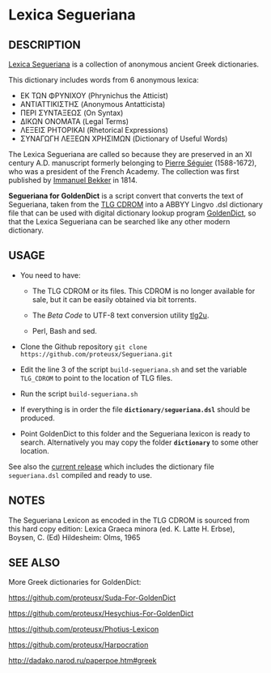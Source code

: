 # Lexica Segueriana

## DESCRIPTION

[Lexica
Segueriana](https://archive.org/details/bub_gb_y5sQAAAAIAAJ/page/n3/mode/2up)
is a collection of anonymous ancient Greek dictionaries.

This dictionary includes words from 6 anonymous lexica:
- ΕΚ ΤΩΝ ΦΡΥΝΙΧΟΥ (Phrynichus the Atticist)
- ΑΝΤΙΑΤΤΙΚΙΣΤΗΣ (Anonymous Antatticista)
- ΠΕΡΙ ΣΥΝΤΑΞΕΩΣ (On Syntax)
- ΔΙΚΩΝ ΟΝΟΜΑΤΑ  (Legal Terms)
- ΛΕΞΕΙΣ ΡΗΤΟΡΙΚΑΙ (Rhetorical Expressions)
- ΣΥΝΑΓΩΓΗ ΛΕΞΕΩΝ ΧΡΗΣΙΜΩΝ (Dictionary of Useful Words)

The Lexica Segueriana are called so because they are preserved in an XI century A.D.
manuscript formerly belonging to [Pierre
Séguier](https://en.wikipedia.org/wiki/Pierre_S%C3%A9guier) (1588-1672), who was a president of the
French Academy. The collection was first published by [Immanuel
Bekker](https://en.wikipedia.org/wiki/August_Immanuel_Bekker#cite_ref-2) in 1814.


**Segueriana for GoldenDict** is a script  convert that converts the text of Segueriana, taken from the [TLG
CDROM](http://stephanus.tlg.uci.edu/tlgauthors/cd.authors.php)
into a ABBYY Lingvo .dsl dictionary file that can be used with digital
dictionary lookup program [GoldenDict]( http://goldendict.org/), so that the
Lexica Segueriana  can be searched like any other modern dictionary.

## USAGE


- You need to have:

    - The TLG CDROM or its files.  This CDROM is no longer available for sale,
      but it can be easily obtained via bit torrents.
    - The *Beta Code* to UTF-8 text conversion utility [tlg2u](https://github.com/proteusx/tlg2u).

    - Perl, Bash and sed.
- Clone the Github repository `git clone https://github.com/proteusx/Segueriana.git`

- Edit the line 3  of the script `build-segueriana.sh` and set the variable
  `TLG_CDROM` to point to the location of TLG files.

- Run the script `build-segueriana.sh`

- If everything is in order the file **`dictionary/segueriana.dsl`** should be produced.

- Point GoldenDict to this folder and the Segueriana lexicon is ready to search.  Alternatively you may
  copy the folder **`dictionary`** to some other location.

See also the [current
release](https://github.com/proteusx/Segueriana/releases/download/v1.0/Segueriana-1.0.tar.xz)
which includes the dictionary file `segueriana.dsl` compiled and ready to use.

## NOTES
The Segueriana Lexicon as encoded in the TLG CDROM is sourced from this hard copy edition:
 Lexica Graeca minora (ed. K. Latte H. Erbse), Boysen, C. (Ed) Hildesheim: Olms, 1965

## SEE ALSO

More Greek dictionaries for GoldenDict:

<https://github.com/proteusx/Suda-For-GoldenDict>

<https://github.com/proteusx/Hesychius-For-GoldenDict>

<https://github.com/proteusx/Photius-Lexicon>

<https://github.com/proteusx/Harpocration>

<http://dadako.narod.ru/paperpoe.htm#greek>

<!-- vim: set tw=80 spell fo=tq: -->
